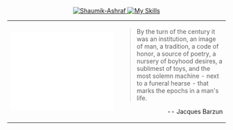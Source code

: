 <p align="center">
  <a href="https://github.com/Shaumik-Ashraf">
    <img src="https://readme-typing-svg.demolab.com?font=Fira+Code&weight=800&size=96&pause=1000&color=268BD2&center=true&vCenter=true&width=870&height=100&lines=Shaumik-Ashraf" alt="Shaumik-Ashraf" />
  </a>

  <a href="#">
    <img src="https://skillicons.dev/icons?i=ruby,rails,react,nextjs,nodejs,js,dotnet,java,html,sass,bootstrap,tailwind,wasm,nginx,bash,linux,debian,ubuntu,aws,heroku,git,emacs,vscodium,anaconda,py,pytorch,regex,sqlite,postgres,redis" alt="My Skills"/>
  </a>
</p>

<!-- GitHub markdown sanitization removes CSS flexbox so I resort to janky tables here -->
<table border-style="none">
  <tr>
    <td width="50%">
      <img src="/github-metrics.svg" alt="Metrics" width="400px">
    </td>
    <td width="50%">
      <blockquote>
        By the turn of the century it was an institution, an image of man, a tradition, a code of honor, a source of poetry, a nursery of boyhood desires, a sublimest of toys, and the most solemn machine - next to a funeral hearse - that marks the epochs in a man's life.
      </blockquote>
      <p align="right">-- Jacques Barzun</p>
    </td>
  </tr>
</table>

